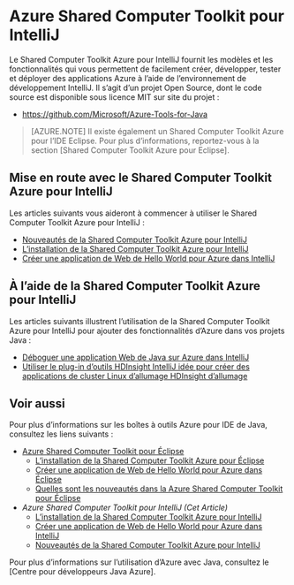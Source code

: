 <properties
    pageTitle="Azure Shared Computer Toolkit pour IntelliJ | Microsoft Azure"
    description="Découvrez le Shared Computer Toolkit Azure pour IntelliJ."
    services=""
    documentationCenter="java"
    authors="rmcmurray"
    manager="wpickett"
    editor=""/>

<tags
    ms.service="multiple"
    ms.workload="na"
    ms.tgt_pltfrm="multiple"
    ms.devlang="Java"
    ms.topic="article"
    ms.date="09/20/2016" 
    ms.author="robmcm;asirveda"/>

# <a name="azure-toolkit-for-intellij"></a>Azure Shared Computer Toolkit pour IntelliJ

Le Shared Computer Toolkit Azure pour IntelliJ fournit les modèles et les fonctionnalités qui vous permettent de facilement créer, développer, tester et déployer des applications Azure à l’aide de l’environnement de développement IntelliJ. Il s’agit d’un projet Open Source, dont le code source est disponible sous licence MIT sur site du projet :

* <https://github.com/Microsoft/Azure-Tools-for-Java>

> [AZURE.NOTE] Il existe également un Shared Computer Toolkit Azure pour l’IDE Eclipse. Pour plus d’informations, reportez-vous à la section [Shared Computer Toolkit Azure pour Eclipse].

## <a name="getting-started-with-the-azure-toolkit-for-intellij"></a>Mise en route avec le Shared Computer Toolkit Azure pour IntelliJ

Les articles suivants vous aideront à commencer à utiliser le Shared Computer Toolkit Azure pour IntelliJ :

* [Nouveautés de la Shared Computer Toolkit Azure pour IntelliJ]
* [L’installation de la Shared Computer Toolkit Azure pour IntelliJ]
* [Créer une application de Web de Hello World pour Azure dans IntelliJ]

## <a name="using-the-azure-toolkit-for-intellij"></a>À l’aide de la Shared Computer Toolkit Azure pour IntelliJ

Les articles suivants illustrent l’utilisation de la Shared Computer Toolkit Azure pour IntelliJ pour ajouter des fonctionnalités d’Azure dans vos projets Java :

* [Déboguer une application Web de Java sur Azure dans IntelliJ]
* [Utiliser le plug-in d’outils HDInsight IntelliJ idée pour créer des applications de cluster Linux d’allumage HDInsight d’allumage][HDInsight Tools Plugin for IntelliJ]

## <a name="see-also"></a>Voir aussi

Pour plus d’informations sur les boîtes à outils Azure pour IDE de Java, consultez les liens suivants :

- [Azure Shared Computer Toolkit pour Éclipse]
  - [L’installation de la Shared Computer Toolkit Azure pour Éclipse]
  - [Créer une application de Web de Hello World pour Azure dans Éclipse]
  - [Quelles sont les nouveautés dans la Azure Shared Computer Toolkit pour Éclipse]
- *Azure Shared Computer Toolkit pour IntelliJ (Cet Article)*
  - [L’installation de la Shared Computer Toolkit Azure pour IntelliJ]
  - [Créer une application de Web de Hello World pour Azure dans IntelliJ]
  - [Nouveautés de la Shared Computer Toolkit Azure pour IntelliJ]

Pour plus d’informations sur l’utilisation d’Azure avec Java, consultez le [Centre pour développeurs Java Azure].

<!-- URL List -->

[Azure Shared Computer Toolkit pour Éclipse]: ./azure-toolkit-for-eclipse.md
[Azure Toolkit for IntelliJ]: ./azure-toolkit-for-intellij.md
[Créer une application de Web de Hello World pour Azure dans Éclipse]: ./app-service-web/app-service-web-eclipse-create-hello-world-web-app.md
[Créer une application de Web de Hello World pour Azure dans IntelliJ]: ./app-service-web/app-service-web-intellij-create-hello-world-web-app.md
[L’installation de la Shared Computer Toolkit Azure pour Éclipse]: ./azure-toolkit-for-eclipse-installation.md
[L’installation de la Shared Computer Toolkit Azure pour IntelliJ]: ./azure-toolkit-for-intellij-installation.md
[Quelles sont les nouveautés dans la Azure Shared Computer Toolkit pour Éclipse]: ./azure-toolkit-for-eclipse-whats-new.md
[Nouveautés de la Shared Computer Toolkit Azure pour IntelliJ]: ./azure-toolkit-for-intellij-whats-new.md

[Centre de développement Java Azure]: https://azure.microsoft.com/develop/java/

[Déboguer une application Web de Java sur Azure dans IntelliJ]: ./app-service-web/app-service-web-debug-java-web-app-in-intellij.md
[HDInsight Tools Plugin for IntelliJ]: ./hdinsight/hdinsight-apache-spark-intellij-tool-plugin.md